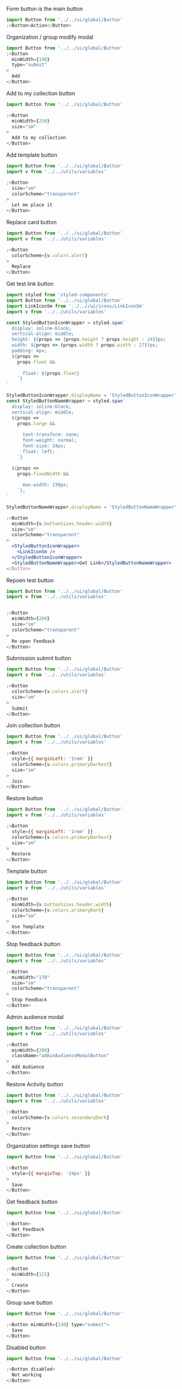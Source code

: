 
Form button is the main button

```jsx
import Button from '../../ui/global/Button'
;<Button>Action</Button>
```

Organization / group modify modal

```jsx
import Button from '../../ui/global/Button'
;<Button
  minWidth={190}
  type="submit"
>
  Add
</Button>
```

Add to my collection button

```jsx
import Button from '../../ui/global/Button'

;<Button
  minWidth={250}
  size="sm"
>
  Add to my collection
</Button>
```

Add template button

```jsx
import Button from '../../ui/global/Button'
import v from '../../utils/variables'

;<Button
  size="sm"
  colorScheme="transparent"
>
  Let me place it
</Button>
```

Replace card button

```jsx
import Button from '../../ui/global/Button'
import v from '../../utils/variables'

;<Button
  colorScheme={v.colors.alert}
>
  Replace
</Button>
```

Get test link button

```jsx
import styled from 'styled-components'
import Button from '../../ui/global/Button'
import LinkIconSm from '../..//ui/icons/LinkIconSm'
import v from '../../utils/variables'

const StyledButtonIconWrapper = styled.span`
  display: inline-block;
  vertical-align: middle;
  height: ${props => (props.height ? props.height : 24)}px;
  width: ${props => (props.width ? props.width : 27)}px;
  padding: 4px;
  ${props =>
    props.float &&
    `
      float: ${props.float}
    `}
`

StyledButtonIconWrapper.displayName = 'StyledButtonIconWrapper'
const StyledButtonNameWrapper = styled.span`
  display: inline-block;
  vertical-align: middle;
  ${props =>
    props.large &&
    `
      text-transform: none;
      font-weight: normal;
      font-size: 24px;
      float: left;
    `}

  ${props =>
    props.fixedWidth &&
    `
      max-width: 130px;
    `};
`

StyledButtonNameWrapper.displayName = 'StyledButtonNameWrapper'

;<Button
  minWidth={v.buttonSizes.header.width}
  size="sm"
  colorScheme="transparent"
>
  <StyledButtonIconWrapper>
    <LinkIconSm />
  </StyledButtonIconWrapper>
  <StyledButtonNameWrapper>Get Link</StyledButtonNameWrapper>
</Button>
```

Repoen test button

```jsx
import Button from '../../ui/global/Button'
import v from '../../utils/variables'


;<Button
  minWidth={200}
  size="sm"
  colorScheme="transparent"
>
  Re-open Feedback
</Button>
```

Submission submit button


```jsx
import Button from '../../ui/global/Button'
import v from '../../utils/variables'

;<Button
  colorScheme={v.colors.alert}
  size="sm"
>
  Submit
</Button>
```

Join collection button

```jsx
import Button from '../../ui/global/Button'
import v from '../../utils/variables'

;<Button
  style={{ marginLeft: '1rem' }}
  colorScheme={v.colors.primaryDarkest}
  size="sm"
>
  Join
</Button>
```

Restore button

```jsx
import Button from '../../ui/global/Button'
import v from '../../utils/variables'

;<Button
  style={{ marginLeft: '1rem' }}
  colorScheme={v.colors.primaryDarkest}
  size="sm"
>
  Restore
</Button>
```

Template button

```jsx
import Button from '../../ui/global/Button'
import v from '../../utils/variables'

;<Button
  minWidth={v.buttonSizes.header.width}
  colorScheme={v.colors.primaryDark}
  size="sm"
>
  Use Template
</Button>
```

Stop feedback button

```jsx
import Button from '../../ui/global/Button'
import v from '../../utils/variables'

;<Button
  minWidth="170"
  size="sm"
  colorScheme="transparent"
>
  Stop Feedback
</Button>
```

Admin audience modal

```jsx
import Button from '../../ui/global/Button'
import v from '../../utils/variables'

;<Button
  minWidth={200}
  className="adminAudienceModalButton"
>
  Add Audience
</Button>
```

Restore Activity button

```jsx
import Button from '../../ui/global/Button'
import v from '../../utils/variables'

;<Button
  colorScheme={v.colors.secondaryDark}
>
  Restore
</Button>
```

Organization settings save button

```jsx
import Button from '../../ui/global/Button'

;<Button
  style={{ marginTop: '24px' }}
>
  Save
</Button>
```

Get feedback button

```jsx
import Button from '../../ui/global/Button'

;<Button>
  Get Feedback
</Button>
```

Create collection button

```jsx
import Button from '../../ui/global/Button'

;<Button
  minWidth={125}
>
  Create
</Button>
```

Group save button

```jsx
import Button from '../../ui/global/Button'

;<Button minWidth={130} type="submit">
  Save
</Button>
```

Disabled button

```jsx
import Button from '../../ui/global/Button'

;<Button disabled>
  Not working
</Button>
```
